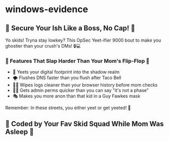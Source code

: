 # windows-evidence

## 🌟 Secure Your Ish Like a Boss, No Cap! 🌟

Yo skids! Tryna stay lowkey? This OpSec Yeet-ifier 9000 bout to make you ghostier than your crush's DMs! 🔒💻

### 🚀 Features That Slap Harder Than Your Mom's Flip-Flop 🤯

- 🧹 Yeets your digital footprint into the shadow realm
- 🌪️ Flushes DNS faster than you flush after Taco Bell
- 🕵️‍♂️ Wipes logs cleaner than your browser history before mom checks
- 🦸‍♀️ Gets admin perms quicker than you can say "it's not a phase"
- 🎭 Makes you more anon than that kid in a Guy Fawkes mask

Remember: In these streets, you either yeet or get yeeted! 😤

## 😤 Coded by Your Fav Skid Squad While Mom Was Asleep 🦄
